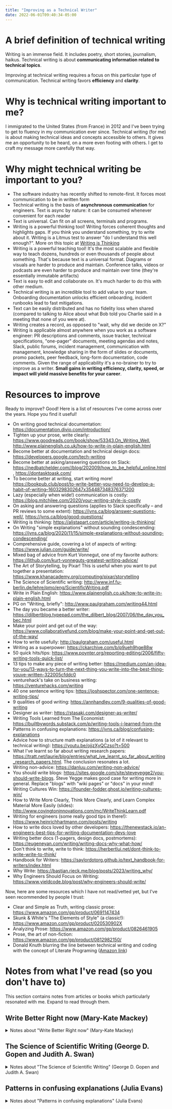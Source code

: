```yaml
---
title: "Improving as a Technical Writer"
date: 2022-06-01T09:40:34-05:00
---
```


# A brief definition of technical writing

Writing is an immense field. It includes poetry, short stories, journalism,
haikus. Technical writing is about **communicating information related to
technical topics**.

Improving at technical writing requires a focus on this particular type of
communication. Technical writing favors **efficiency** and **clarity**.

# Why is technical writing important to me?

I immigrated to the United States (from France) in 2012 and I've been trying to
get to fluency in my communication ever since. Technical writing (for me) is
about making technical ideas and concepts accessible to others. It gives me an
opportunity to be heard, on a more even footing with others. I get to craft my
message more carefully that way.

# Why might technical writing be important to you?

* The software industry has recently shifted to remote-first. It forces most communication to be in written form
* Technical writing is the basis of **asynchronous communication** for engineers. Text is async by nature: it can be consumed whenever convenient for each reader
* Text is universal. Can fit on all screens, terminals and programs.
* Writing is a powerful thinking tool! Writing forces coherent thoughts and highlights gaps. If you think you understand something, try to write about it. Writing is a Litmus test to answer "do I understand this well enough?". More on this topic at [Writing is Thinking](https://alistapart.com/article/writing-is-thinking/)
* Writing is a powerful teaching tool! It's the most scalable and flexible way to teach dozens, hundreds or even thousands of people about something. That's because text is a universal format. Diagrams or visuals are harder to produce and maintain. Conference talks, videos or podcasts are even harder to produce and maintain over time (they're essentially immutable artifacts)
* Text is easy to edit and collaborate on. It's much harder to do this with other medium.
* Technical writing is an incredible tool to add value to your team. Onboarding documentation unlocks efficient onboarding, incident runbooks lead to fast mitigations.
* Text can be easily distributed and has no fidelity loss when shared (compared to talking to Alice about what Bob told you Charlie said in a meeting that none of you were at).
* Writing creates a record, as opposed to "wait, why did we decide on X?"
* Writing is applicable almost anywhere when you work as a software engineer: PR descriptions and comments, issue tracker, technical specifications, "one-pager" documents, meeting agendas and notes, Slack, public forums, incident management, communication with management, knowledge sharing in the form of slides or documents, promo packets, peer feedback, long-form documentation, code comments. Given the range of applicability it's a no-brainer to try to improve as a writer. **Small gains in writing efficiency, clarity, speed, or impact will yield massive benefits for your career**.

# Resources to improve

Ready to improve? Good! Here is a list of resources I've come across over the years. Hope you find it useful!

* On writing good technical documentation: https://documentation.divio.com/introduction/
* Tighten up your prose, write clearly: https://www.goodreads.com/book/show/53343.On_Writing_Well, http://www.plainenglish.co.uk/how-to-write-in-plain-english.html
* Become better at documentation and technical design docs: https://developers.google.com/tech-writing
* Become better at asking/answering questions on Slack: https://nedbatchelder.com//blog/202009/how_to_be_helpful_online.html, https://dontasktoask.com/
* To become better at writing, start writing more! https://bookpub.club/post/to-write-better-you-need-to-develop-a-habit-of-writing–1603298302647x354487348376371200
* Lazy (especially when wide!) communication is costly: https://blog.mitchjlee.com/2020/your-writing-style-is-costly
* On asking and answering questions (applies to Slack specifically – and PR reviews to some extent): https://jvns.ca/blog/answer-questions-well/, https://jvns.ca/blog/good-questions/
* Writing is thinking: https://alistapart.com/article/writing-is-thinking/
* On Writing "simple explanations" without sounding condescending: https://jvns.ca/blog/2020/11/15/simple-explanations-without-sounding-condescending/
* Comprehensive guide, covering a lot of aspects of writing: https://www.julian.com/guide/write/
* Mixed bag of advice from Kurt Vonnegut, one of my favorite authors: https://lithub.com/kurt-vonneguts-greatest-writing-advice/
* The Art of Storytelling, by Pixar! This is useful when you want to put together a presentation: https://www.khanacademy.org/computing/pixar/storytelling
* The Science of Scientific writing: http://www.inf.fu-berlin.de/lehre/pmo/eng/ScientificWriting.pdf
* Write in Plain English: https://www.plainenglish.co.uk/how-to-write-in-plain-english.html
* PG on "Writing, briefly": http://www.paulgraham.com/writing44.html
* The day you became a better writer: https://dilbertblog.typepad.com/the_dilbert_blog/2007/06/the_day_you_bec.html
* Make your point and get out of the way: https://www.collaborativefund.com/blog/make-your-point-and-get-out-of-the-way/
* How to write usefully: http://paulgraham.com/useful.html
* Writing as a superpower: https://ckarchive.com/b/p9ueh9hge88w
* 50 quick hits/tips: https://www.poynter.org/reporting-editing/2006/fifty-writing-tools-quick-list/
* 13 tips to make any piece of writing better: https://medium.com/an-idea-for-you/13-ways-to-turn-the-next-thing-you-write-into-the-best-thing-youve-written-322005cfddc0
* venturehack's take on business writing: https://venturehacks.com/writing
* 40 one sentence writing tips: https://joshspector.com/one-sentence-writing-tips/
* 9 qualities of good writing: https://annhandley.com/9-qualities-of-good-writing
* Designer as writer: https://stasaki.com/designer-as-writer/
* Writing Tools Learned from The Economist: https://builtbywords.substack.com/p/writing-tools-i-learned-from-the
* Patterns in confusing explanations: https://jvns.ca/blog/confusing-explanations
* Advice how to structure math explanations (a lot of it relevant to technical writing): https://youtu.be/ojjzXyQCzso?t=500
* What I've learnt so far about writing research papers: https://tratt.net/laurie/blog/entries/what_ive_learnt_so_far_about_writing_research_papers.html. The conclusion resonates a lot.
* Writing non-advice: https://danluu.com/writing-non-advice/
* You should write blogs: https://sites.google.com/site/steveyegge2/you-should-write-blogs. Steve Yegge makes good case for writing more in general. Replace "blogs" with "wiki pages" or "docs" in your mind!
* Writing Cultures Win: https://founder-fodder.ghost.io/writing-cultures-win/
* How to Write More Clearly, Think More Clearly, and Learn Complex Material More Easily (slides): http://www.covingtoninnovations.com/mc/WriteThinkLearn.pdf
* Writing for engineers (some really good tips in there!): https://www.heinrichhartmann.com/posts/writing
* How to write docs loved by other developers: https://thenewstack.io/an-engineers-best-tips-for-writing-documentation-devs-love
* Writing better docs (1-pagers, design docs, postmortems): https://eugeneyan.com/writing/writing-docs-why-what-how/
* Don't think to write, write to think: https://herbertlui.net/dont-think-to-write-write-to-think/
* Handbook for Writers: https://saylordotorg.github.io/text_handbook-for-writers/index.html
* Why Write: https://bastian.rieck.me/blog/posts/2023/writing_why/
* Why Engineers Should Focus on Writing: https://www.yieldcode.blog/post/why-engineers-should-write/

Now, here are some resources which I have not read/vetted yet, but I've seen recommended by people I trust:

* Clear and Simple as Truth, writing classic prose: https://www.amazon.com/gp/product/0691147434
* Skunk & White's "The Elements of Style" (a classic!): https://www.amazon.com/gp/product/020530902X
* Analyzing Prose: https://www.amazon.com/gp/product/0826461905
* Prose, the art of non-fiction: https://www.amazon.com/gp/product/0812982150/
* Donald Knuth blurring the line between technical writing and coding with the concept of Literate Programing ([Amazon link](https://www.amazon.com/Literate-Programming-Lecture-Notes-Donald/dp/0937073806/))

# Notes from what I've read (so you don't have to)

This section contains notes from articles or books which particularly resonated with me. Expand to read through them.

## Write Better Right now (Mary-Kate Mackey)

<details><summary>Notes about "Write Better Right now" (Mary-Kate Mackey)</summary>

Below, some notes from reading "Write Better Right now" ([Amazon link](https://www.amazon.com/Write-Better-Right-Now-Communication/dp/1632650630))

* this book is for reluctant writers. I'd put most engineers in this category. Writing is something we have to do. Not something we typically enjoy doing
* it's really odd to me that software engineers love refactoring code but don't pay as much attention to text. The parallel is obvious: code is information for computers, prose is information for humans. The puzzles encountered when refactoring code are similar to the ones of document editing.
* writing isn't hard. It's the thinking that's hard. Writing is a practice to clarify one's thinking. Yet it's often seen as something "extra". For example: design docs. The primary goal is to clarify the design. A secondary goal is to make the design shareable and agreed upon. A nice side-effect: you now have a long-lasting artifact to point to and reflect on when comes perf/promo cycle.
* Types of writers: planners, plungers, matchers. I'm a plunger for sure.
* Focus for writing: solve your reader's problem. It starts by defining the problem, and the reader. "What's in it for me?"
* Copy more! As engineers we deconstruct and copy code all the time. Why not do the same with English? Imitate Slack announcement that you like, copy the doc styles that you find effective. Don't be shy.
* As engineers we review code and have a healthy stance: "you are not your code". I'd like to pilot technical writing review which discusses grammar, writing flaws, etc. It'd be really valuable.\
* Word count technique: for every paragraph, write down a condensed count per sentence. Then spot patterns across your document. You may need to vary sentence lengths based on this, to keep the rhythm un-boring. This paragraph is 13-6-16-4-9. Replicate somebody else's word count to borrow their rhythm
* When writing something, have a north star ("cable car sentence" in the book). Fill the blanks: "In my `_____` (writing category) about `_______` (subject) I am saying that `______` (slant)". To find the slant of a piece of writing, ask the following questions: what's this piece of writing about? Why is it being told? How does it connect to the greater world? What's the point? In one word, what's this about?
* "Shoeboxing" is another technique to spot the theme of a piece: the idea is to label each paragraph with a short label, as if you were to put it in a shoebox and put it in storage.
* Edits come in 3 forms:
  * "big picture" edit where you check the structure and whether your writing does its job well. Check against the cable-car sentence / slant. Be mindful of multiple interleaved ideas. Simplify.
  * "medium" edits are about strengthening verbs (avoid to be/have verbs, minimize adverbs, check for tenses); shoeboxing paragraphs to check their lengths and make sure they follow a logical progression; be on the lookout for too many pronouns. Pay special attention to the first and last sentence of your paragraphs. They're the "signpost" sentence and the "springboards" that guide readers through your writing. Pay attention to transitions to make sure readers are brought along (transitions can be by opposites, time, place, jump cuts, quotes, questions, facts, point of view, onee liners, observations, compactions summation).
  * "close up" edits are the typical typos, spell checking, punctuation, grammar. This is where you take a styleguide and apply it consistently. That's the most natural kind of "edit" for us engineers. The parallel in code would be checking for extra whitespace, missing dangling commas, indentation problems. Makes your code looks neater, but medium and big picture feedback is far more valuable IMO. We don't do enough of those.
</details>

## The Science of Scientific Writing (George D. Gopen and Judith A. Swan)

<details><summary>Notes about "The Science of Scientific Writing" (George D. Gopen and Judith A. Swan)</summary>

From [The Science of Scientific Writing (George D. Gopen and Judith A. Swan)](http://www.inf.fu-berlin.de/lehre/pmo/eng/ScientificWriting.pdf):

* Follow a grammatical subject as soon as possible with its verb
* Place in the stress position the “new information” you want the reader to emphasize.
* Place the person or thing whose “story” a sentence is telling at the beginning of the sentence, in the topic position.
* Place  appropriate  “old  information”  (material  already  stated  in  the  discourse)  in  the  topic  position  for  linkage backward and contextualization forward.
* Articulate the action of every clause or sentence in its verb.
* In general, provide context for your reader before asking that reader to consider anything new.
* In general, try to ensure that the relative emphases of the substance coincide with the relative expectations for emphasis raised by the structure.

Another gem from this short paper: "Our best stylists turn out to be our most skillful violators; but in order to carry this off, they must fulfill expectations most of the time, causing the violations to be perceived as exceptional moments, worthy of note". And finally: "The writing principles we have suggested here make conscious for the writer some of the interpretive clues readers derive from structures. Armed with this awareness, the writer can achieve far greater control (although never complete control) of the reader’s interpretive process. As a concomitant function, the principles simultaneously offer the writer a fresh re-entry to the thought process that produced the science. In real and important ways, the structure of the prose becomes the structure of the scientific argument. Improving either one will improve the other."
</details>

## Patterns in confusing explanations (Julia Evans)
<details><summary>Notes about "Patterns in confusing explanations" (Julia Evans)</summary>

Julia Evans strikes once again. She wrote this wonderful summary of patterns in confusing explanations and gave some tips to avoid them. Here are the takeaways from my point of view (full article is [here](https://jvns.ca/blog/confusing-explanations)):

* Have an expert (or somebody who's familiar with the concept) review your explanation. This avoids key concepts being missed.
* Review the assumptions you're making about your readers; who are you writing for? Where are they starting in terms of understanding?
* Test your explanation on somebody who has never been exposed to the concept before. This validates the assumptions you're making about your readers.
* Avoid long-running analogies. Prefer short-lived ones to illustrate a point
* Don't insert pictures to make an explanation "cute"; only insert them if they enhance a point you're trying to make
* Use realistic, working code examples. Not phony ones. And: please please use examples! Examples are crucial for readers to internalize explanations.
* Avoid jargon where it's not needed; use simple words instead
* Start concrete, then abstract. Not the opposite (interestingly, 3blue1brown makes a similar case in [his advice on how to structure math explanations](https://youtu.be/ojjzXyQCzso?t=500))
* Explanations should read like proofs: don't add in information without supporting evidence! In other words, don't be sloppy. Add links to reference docs, prove your point with a working code snippet, link to actual production code, etc.
* If you present pitfalls/mistakes, clearly label them as such. If possible in a separate document. Otherwise readers do not know what's right and what wrong.
* Explain why. Even if it's a reduced, not-so-universal, or even personal "why". Be honest with why you're explaining something or using a technology, that will help your readers get in the same frame of mind.
</details>

